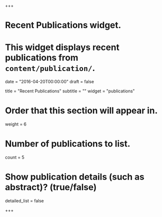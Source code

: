 +++
# Recent Publications widget.
# This widget displays recent publications from `content/publication/`.

date = "2016-04-20T00:00:00"
draft = false

title = "Recent Publications"
subtitle = ""
widget = "publications"

# Order that this section will appear in.
weight = 6

# Number of publications to list.
count = 5

# Show publication details (such as abstract)? (true/false)
detailed_list = false

+++

